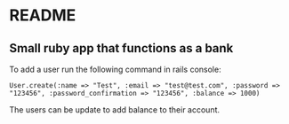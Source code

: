 # README

## Small ruby app that functions as a bank

To add a user run the following command in rails console:  
	
	
	User.create(:name => "Test", :email => "test@test.com", :password => "123456", :password_confirmation => "123456", :balance => 1000)
	
	
The users can be update to add balance to their account.


